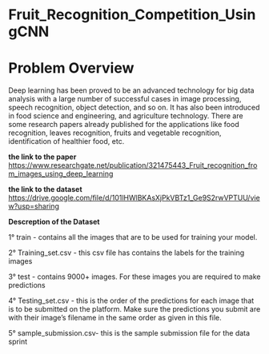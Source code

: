# Fruit_Recognition_Competition_UsingCNN

# Problem Overview 
Deep learning has been proved to be an advanced technology for big data analysis with a large number of successful cases in image processing, speech recognition, object detection,
and so on. It has also been introduced in food science and engineering, and agriculture technology. There are some research papers already published for the applications like food
recognition, leaves recognition, fruits and vegetable recognition, identification of healthier food, etc.

**the link to the paper**
https://www.researchgate.net/publication/321475443_Fruit_recognition_from_images_using_deep_learning

**the link to the dataset**
https://drive.google.com/file/d/101lHWlBKAsXjPkVBTz1_Ge9S2rwVPTUU/view?usp=sharing

**Descreption of the Dataset**

1° train - contains all the images that are to be used for training your model.

2° Training_set.csv - this csv file has contains the labels for the training images

3° test - contains 9000+ images. For these images you are required to make predictions

4° Testing_set.csv - this is the order of the predictions for each image that is to be submitted on the platform. Make sure the predictions you submit are with their image’s filename in the same order as given in this file.

5° sample_submission.csv- this is the sample submission file for the data sprint

 
